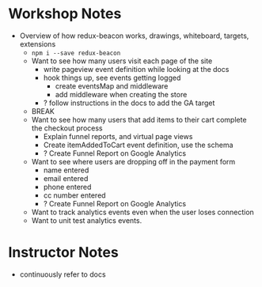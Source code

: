 # Workshop Notes

* Overview of how redux-beacon works, drawings, whiteboard, targets, extensions
  * `npm i --save redux-beacon`
  * Want to see how many users visit each page of the site
    * write pageview event definition while looking at the docs
    * hook things up, see events getting logged
      * create eventsMap and middleware
      * add middleware when creating the store
    * ? follow instructions in the docs to add the GA target
  * BREAK
  * Want to see how many users that add items to their cart complete the checkout process
    * Explain funnel reports, and virtual page views
    * Create itemAddedToCart event definition, use the schema
    * ? Create Funnel Report on Google Analytics
  * Want to see where users are dropping off in the payment form
    * name entered
    * email entered
    * phone entered
    * cc number entered
    * ? Create Funnel Report on Google Analytics
  * Want to track analytics events even when the user loses connection
  * Want to unit test analytics events.

# Instructor Notes
  * continuously refer to docs

